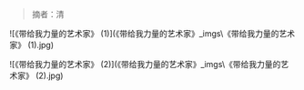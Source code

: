 > 摘者：清



![《带给我力量的艺术家》 (1)](《带给我力量的艺术家》_imgs\《带给我力量的艺术家》 (1).jpg)


![《带给我力量的艺术家》 (2)](《带给我力量的艺术家》_imgs\《带给我力量的艺术家》 (2).jpg)